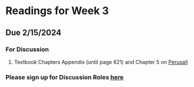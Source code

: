 # Readings for Week 3
## Due 2/15/2024

### For Discussion
1. Textbook Chapters Appendix (until page 621) and Chapter 5 on [Perusall](https://www.perusall.com/)


### Please sign up for Discussion Roles [here](/Readings/SignUp.md)
